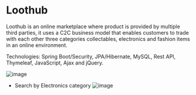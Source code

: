 # Loothub


Loothub is an online marketplace where product is provided by multiple third parties, it uses a C2C business model that enables customers to trade with each other three categories collectables, electronics and fashion items in an online environment.

Technologies: Spring Boot/Security, JPA/Hibernate, MySQL, Rest API, Thymeleaf, JavaScript, Ajax and jQuery.


![image](https://user-images.githubusercontent.com/39504405/109416222-89a8ee80-79c5-11eb-9b3c-3047ceb66fff.png)

* Search by Electronics category
![image](https://user-images.githubusercontent.com/39504405/109416391-9ed24d00-79c6-11eb-95cc-6e789277d091.png)
